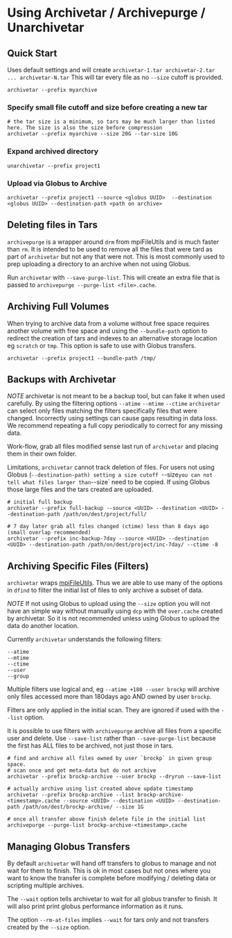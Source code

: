 Using Archivetar / Archivepurge / Unarchivetar
==============================================

Quick Start
-----------

Uses default settings and will create `archivetar-1.tar archivetar-2.tar ... archivetar-N.tar`
This will tar every file as no `--size` cutoff is provided.

```
archivetar --prefix myarchive
```

### Specify small file cutoff and size before creating a new tar

```
# the tar size is a minimum, so tars may be much larger than listed here. The size is also the size before compression
archivetar --prefix myarchive --size 20G --tar-size 10G
```

### Expand archived directory

```
unarchivetar --prefix project1
```

### Upload via Globus to Archive

```
archivetar --prefix project1 --source <globus UUID>  --destination <globus UUID> --destination-path <path on archive>
```

Deleting files in Tars
-------------------

`archivepurge` is a wrapper around `drm` from mpiFileUtils and is much faster than `rm`. It is intended to be used to remove all the files that were tard as part of `archivetar` but not any that were not.  This is most commonly used to prep uploading a directory to an archive when not using Globus.

Run `archivetar` with `--save-purge-list`. This will create an extra file that is passed to `archivepurge --purge-list <file>.cache`.

Archiving Full Volumes
----------------------

When trying to archive data from a volume without free space requires another volume with free space and using the `--bundle-path` option to redirect the creation of tars and indexes to an alternative storage location eg `scratch` or `tmp`.  This option is safe to use with Globus transfers.

```
archivetar --prefix project1 --bundle-path /tmp/
```

Backups with Archivetar
-----------------------

*NOTE* archivetar is not meant to be a backup tool, but can fake it when used carefully.
By using the filtering options `--atime` `--mtime` `--ctime` `archivetar` can select only files matching the filters specifically files that were changed.  Incorrectly using settings can cause gaps resulting in data loss. We recommend repeating a full copy periodically to correct for any missing data.

Work-flow, grab all files modified sense last run of `archivetar` and placing them in their own folder. 

Limitations, `archivetar` cannot track deletion of files. For users not using Globus (`--destination-path) setting a size cutoff `--size` you can not tell what files larger than `--size` need to be copied. If using Globus those large files and the tars created are uploaded.

```
# initial full backup
archivetar --prefix full-backup --source <UUID> --destination <UUID> --destination-path /path/on/dest/project/full/  

# 7 day later grab all files changed (ctime) less than 8 days ago (small overlap recommended)
archivetar --prefix inc-backup-7day --source <UUID> --destination <UUID> --destination-path /path/on/dest/project/inc-7day/ --ctime -8
```

Archiving Specific Files (Filters)
----------------------------------

`archivetar` wraps [mpiFileUtils](https://mpifileutils.readthedocs.io/en/latest/).  Thus we are able to use many of the options in `dfind` to filter the initial list of files to only archive a subset of data.

*NOTE* If not using Globus to upload using the `--size` option you will not have an simple way without manually using `dcp` with the `over.cache` created by archivetar.  So it is not recommended unless using Globus to upload the data do another location.

Currently `archivetar` understands the following filters:

```
--atime 
--mtime
--ctime
--user
--group
```

Multiple filters use logical and, eg `--atime +180 --user brockp`  will archive only files accessed more than 180days ago AND owned by user `brockp`.

Filters are only applied in the initial scan.  They are ignored if used with the `--list` option.

It is possible to use filters with `archivepurge` archive all files from a specific user and delete.  Use `--save-list` rather than `--save-purge-list` because the first has ALL files to be archived, not just those in tars.

```
# find and archive all files owned by user `brockp` in given group space.
# scan once and get meta-data but do not archive
archivetar --prefix brockp-archive --user brockp --dryrun --save-list

# actually archive using list created above update timestamp
archivetar --prefix brockp-archive --list brockp-archive-<timestamp>.cache --source <UUID> --destination <UUID> --destination-path /path/on/dest/brockp-archive/ --size 1G

# once all transfer above finish delete file in the initial list
archivepurge --purge-list brockp-archive-<timestamp>.cache
```

Managing Globus Transfers
------------------------

By default `archivetar` will hand off transfers to globus to manage and not wait for them to finish.  This is ok in most cases but not ones where you want to know the transfer is complete before modifying / deleting data or scripting multiple archives. 

The `--wait` option tells archivetar to wait for all globus transfer to finish. It will also print print globus performance information as it runs. 

The option `--rm-at-files`  implies `--wait` for tars _only_ and not transfers created by the `--size` option.
